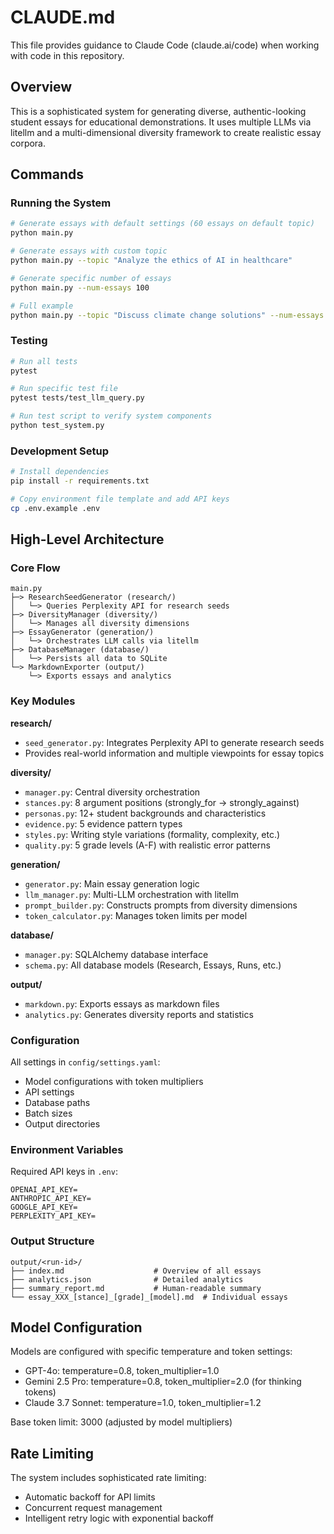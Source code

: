 # CLAUDE.md

This file provides guidance to Claude Code (claude.ai/code) when working with code in this repository.

## Overview

This is a sophisticated system for generating diverse, authentic-looking student essays for educational demonstrations. It uses multiple LLMs via litellm and a multi-dimensional diversity framework to create realistic essay corpora.

## Commands

### Running the System
```bash
# Generate essays with default settings (60 essays on default topic)
python main.py

# Generate essays with custom topic
python main.py --topic "Analyze the ethics of AI in healthcare"

# Generate specific number of essays
python main.py --num-essays 100

# Full example
python main.py --topic "Discuss climate change solutions" --num-essays 50
```

### Testing
```bash
# Run all tests
pytest

# Run specific test file
pytest tests/test_llm_query.py

# Run test script to verify system components
python test_system.py
```

### Development Setup
```bash
# Install dependencies
pip install -r requirements.txt

# Copy environment file template and add API keys
cp .env.example .env
```

## High-Level Architecture

### Core Flow
```
main.py
├─> ResearchSeedGenerator (research/)
│   └─> Queries Perplexity API for research seeds
├─> DiversityManager (diversity/)
│   └─> Manages all diversity dimensions
├─> EssayGenerator (generation/)
│   └─> Orchestrates LLM calls via litellm
├─> DatabaseManager (database/)
│   └─> Persists all data to SQLite
└─> MarkdownExporter (output/)
    └─> Exports essays and analytics
```

### Key Modules

**research/**
- `seed_generator.py`: Integrates Perplexity API to generate research seeds
- Provides real-world information and multiple viewpoints for essay topics

**diversity/**
- `manager.py`: Central diversity orchestration
- `stances.py`: 8 argument positions (strongly_for → strongly_against)
- `personas.py`: 12+ student backgrounds and characteristics
- `evidence.py`: 5 evidence pattern types
- `styles.py`: Writing style variations (formality, complexity, etc.)
- `quality.py`: 5 grade levels (A-F) with realistic error patterns

**generation/**
- `generator.py`: Main essay generation logic
- `llm_manager.py`: Multi-LLM orchestration with litellm
- `prompt_builder.py`: Constructs prompts from diversity dimensions
- `token_calculator.py`: Manages token limits per model

**database/**
- `manager.py`: SQLAlchemy database interface
- `schema.py`: All database models (Research, Essays, Runs, etc.)

**output/**
- `markdown.py`: Exports essays as markdown files
- `analytics.py`: Generates diversity reports and statistics

### Configuration

All settings in `config/settings.yaml`:
- Model configurations with token multipliers
- API settings
- Database paths
- Batch sizes
- Output directories

### Environment Variables

Required API keys in `.env`:
```
OPENAI_API_KEY=
ANTHROPIC_API_KEY=
GOOGLE_API_KEY=
PERPLEXITY_API_KEY=
```

### Output Structure
```
output/<run-id>/
├── index.md                    # Overview of all essays
├── analytics.json              # Detailed analytics
├── summary_report.md           # Human-readable summary
└── essay_XXX_[stance]_[grade]_[model].md  # Individual essays
```

## Model Configuration

Models are configured with specific temperature and token settings:
- GPT-4o: temperature=0.8, token_multiplier=1.0
- Gemini 2.5 Pro: temperature=0.8, token_multiplier=2.0 (for thinking tokens)
- Claude 3.7 Sonnet: temperature=1.0, token_multiplier=1.2

Base token limit: 3000 (adjusted by model multipliers)

## Rate Limiting

The system includes sophisticated rate limiting:
- Automatic backoff for API limits
- Concurrent request management
- Intelligent retry logic with exponential backoff